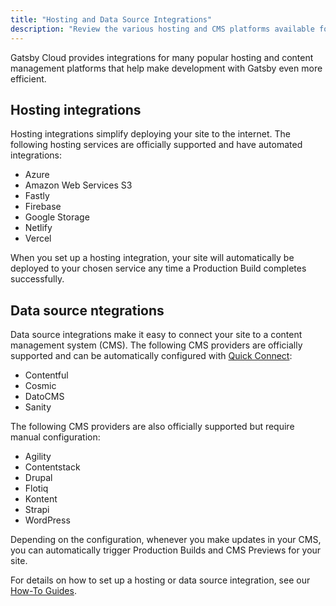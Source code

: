 ```yaml
---
title: "Hosting and Data Source Integrations"
description: "Review the various hosting and CMS platforms available for integration on Gatsby Cloud"
---
```


Gatsby Cloud provides integrations for many popular hosting and content management platforms that help make development with Gatsby even more efficient.

## Hosting integrations

Hosting integrations simplify deploying your site to the internet. The following hosting services are officially supported and have automated integrations:

- Azure
- Amazon Web Services S3
- Fastly
- Firebase
- Google Storage
- Netlify
- Vercel

When you set up a hosting integration, your site will automatically be deployed to your chosen service any time a Production Build completes successfully.

## Data source ntegrations

Data source integrations make it easy to connect your site to a content management system (CMS). The following CMS providers are officially supported and can be automatically configured with [Quick Connect](/docs/reference/cloud/quick-connect):

- Contentful
- Cosmic
- DatoCMS
- Sanity

The following CMS providers are also officially supported but require manual configuration:

- Agility
- Contentstack
- Drupal
- Flotiq
- Kontent
- Strapi
- WordPress

Depending on the configuration, whenever you make updates in your CMS, you can automatically trigger Production Builds and CMS Previews for your site.

For details on how to set up a hosting or data source integration, see our [How-To Guides](/docs/how-to/cloud/).
